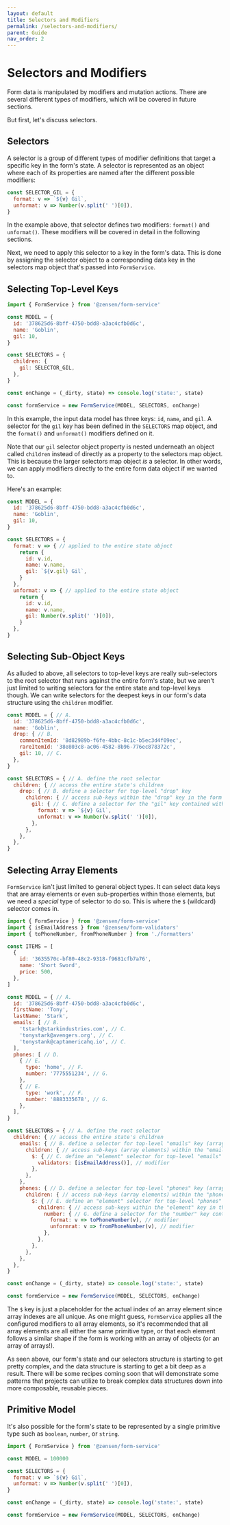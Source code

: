 ```yaml
---
layout: default
title: Selectors and Modifiers
permalink: /selectors-and-modifiers/
parent: Guide
nav_order: 2
---
```


# Selectors and Modifiers

Form data is manipulated by modifiers and mutation actions. There are several different types of modifiers, which will be covered in future sections.

But first, let's discuss selectors.

## Selectors

A selector is a group of different types of modifier definitions that target a specific key in the form's state. A selector is represented as an object where each of its properties are named after the different possible modifiers:

```js
const SELECTOR_GIL = {
  format: v => `${v} Gil`,
  unformat: v => Number(v.split(' ')[0]),
}
```

In the example above, that selector defines two modifiers: `format()` and `unformat()`. These modifiers will be covered in detail in the following sections.

Next, we need to apply this selector to a key in the form's data. This is done by assigning the selector object to a corresponding data key in the selectors map object that's passed into `FormService`.

## Selecting Top-Level Keys

```js
import { FormService } from '@zensen/form-service'

const MODEL = {
  id: '378625d6-8bff-4750-bdd8-a3ac4cfb0d6c',
  name: 'Goblin',
  gil: 10,
}

const SELECTORS = {
  children: {
    gil: SELECTOR_GIL,
  },
}

const onChange = (_dirty, state) => console.log('state:', state)

const formService = new FormService(MODEL, SELECTORS, onChange)
```

In this example, the input data model has three keys: `id`, `name`, and `gil`. A selector for the `gil` key has been defined in the `SELECTORS` map object, and the `format()` and `unformat()` modifiers defined on it.

Note that our `gil` selector object property is nested underneath an object called `children` instead of directly as a property to the selectors map object. This is because the larger selectors map object _is_ a selector. In other words, we can apply modifiers directly to the entire form data object if we wanted to.

Here's an example:

```js
const MODEL = {
  id: '378625d6-8bff-4750-bdd8-a3ac4cfb0d6c',
  name: 'Goblin',
  gil: 10,
}

const SELECTORS = {
  format: v => { // applied to the entire state object
    return {
      id: v.id,
      name: v.name,
      gil: `${v.gil} Gil`,
    }
  },
  unformat: v => { // applied to the entire state object
    return {
      id: v.id,
      name: v.name,
      gil: Number(v.split(' ')[0]),
    }
  },
}
```

## Selecting Sub-Object Keys

As alluded to above, all selectors to top-level keys are really sub-selectors to the root selector that runs against the entire form's state, but we aren't just limited to writing selectors for the entire state and top-level keys though. We can write selectors for the deepest keys in our form's data structure using the `children` modifier.

```js
const MODEL = { // A.
  id: '378625d6-8bff-4750-bdd8-a3ac4cfb0d6c',
  name: 'Goblin',
  drop: { // B.
    commonItemId: '8d82989b-f6fe-4bbc-8c1c-b5ec3d4f09ec',
    rareItemId: '38e803c8-ac06-4582-8b96-776ec878372c',
    gil: 10, // C.
  },
}

const SELECTORS = { // A. define the root selector
  children: { // access the entire state's children
    drop: { // B. define a selector for top-level "drop" key
      children: { // access sub-keys within the "drop" key in the form's state
        gil: { // C. define a selector for the "gil" key contained with the "drop" key
          format: v => `${v} Gil`,
          unformat: v => Number(v.split(' ')[0]),
        },
      },
    },
  },
}
```

## Selecting Array Elements

`FormService` isn't just limited to general object types. It can select data keys that are array elements or even sub-properties within those elements, but we need a _special_ type of selector to do so. This is where the `$` (wildcard) selector comes in.


```js
import { FormService } from '@zensen/form-service'
import { isEmailAddress } from '@zensen/form-validators'
import { toPhoneNumber, fromPhoneNumber } from './formatters'

const ITEMS = [
  {
    id: '3635570c-bf80-48c2-9318-f9681cfb7a76',
    name: 'Short Sword',
    price: 500,
  },
]

const MODEL = { // A.
  id: '378625d6-8bff-4750-bdd8-a3ac4cfb0d6c',
  firstName: 'Tony',
  lastName: 'Stark',
  emails: [ // B.
    'tstark@starkindustries.com', // C.
    'tonystark@avengers.org', // C.
    'tonystank@captamericahq.io', // C.
  ],
  phones: [ // D.
    { // E.
      type: 'home', // F.
      number: '7775551234', // G.
    },
    { // E.
      type: 'work', // F.
      number: '8883335678', // G.
    },
  ],
}

const SELECTORS = { // A. define the root selector
  children: { // access the entire state's children
    emails: { // B. define a selector for top-level "emails" key (array)
      children: { // access sub-keys (array elements) within the "emails" key in the form's state
        $: { // C. define an "element" selector for top-level "emails" key
          validators: [isEmailAddress()], // modifier
        },
      },
    },
    phones: { // D. define a selector for top-level "phones" key (array)
      children: { // access sub-keys (array elements) within the "phones" key in the form's state
        $: { // E. define an "element" selector for top-level "phones" key
          children: { // access sub-keys within the "element" key in the form's state
            number: { // G. define a selector for the "number" key contained within the "element" key
              format: v => toPhoneNumber(v), // modifier
              unformrat: v => fromPhoneNumber(v), // modifier
            },
          },
        },
      },
    },
  },
}

const onChange = (_dirty, state) => console.log('state:', state)

const formService = new FormService(MODEL, SELECTORS, onChange)
```

The `$` key is just a placeholder for the actual index of an array element since array indexes are all unique. As one might guess, `FormService` applies all the configured modifiers to all array elements, so it's recommended that all array elements are all either the same primitive type, or that each element follows a similar shape if the form is working with an array of objects (or an array of arrays!).

As seen above, our form's state and our selectors structure is starting to get pretty complex, and the data structure is starting to get a bit deep as a result. There will be some recipes coming soon that will demonstrate some patterns that projects can utilize to break complex data structures down into more composable, reusable pieces.

## Primitive Model

It's also possible for the form's state to be represented by a single primitive type such as `boolean`, `number`, or `string`.

```js
import { FormService } from '@zensen/form-service'

const MODEL = 100000

const SELECTORS = {
  format: v => `${v} Gil`,
  unformat: v => Number(v.split(' ')[0]),
}

const onChange = (_dirty, state) => console.log('state:', state)

const formService = new FormService(MODEL, SELECTORS, onChange)
```
